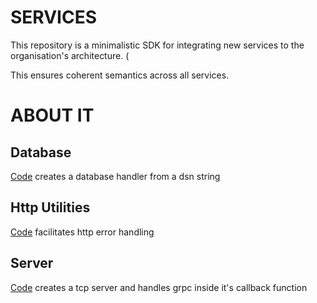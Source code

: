 # SERVICES

This repository is a minimalistic SDK for integrating new services to the organisation's architecture. (

This ensures coherent semantics across all services.

# ABOUT IT

## Database

[Code](https://github.com/alpha-omega-corp/services/blob/production/database/database.go) creates a database handler from a dsn string

## Http Utilities

[Code](https://github.com/alpha-omega-corp/services/tree/production/httputils) facilitates http error handling

## Server

[Code](https://github.com/alpha-omega-corp/services/blob/production/server/grpc.go) creates a tcp server and handles grpc inside it's callback function
